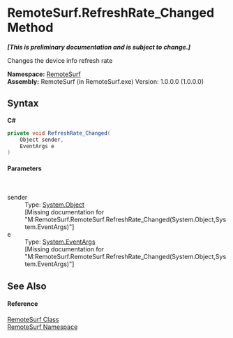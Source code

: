# RemoteSurf.RefreshRate_Changed Method 
 _**\[This is preliminary documentation and is subject to change.\]**_

Changes the device info refresh rate

**Namespace:**&nbsp;<a href="Documentation.md">RemoteSurf</a><br />**Assembly:**&nbsp;RemoteSurf (in RemoteSurf.exe) Version: 1.0.0.0 (1.0.0.0)

## Syntax

**C#**<br />
``` C#
private void RefreshRate_Changed(
	Object sender,
	EventArgs e
)
```


#### Parameters
&nbsp;<dl><dt>sender</dt><dd>Type: <a href="http://msdn2.microsoft.com/en-us/library/e5kfa45b" target="_self">System.Object</a><br />\[Missing <param name="sender"/> documentation for "M:RemoteSurf.RemoteSurf.RefreshRate_Changed(System.Object,System.EventArgs)"\]</dd><dt>e</dt><dd>Type: <a href="http://msdn2.microsoft.com/en-us/library/118wxtk3" target="_self">System.EventArgs</a><br />\[Missing <param name="e"/> documentation for "M:RemoteSurf.RemoteSurf.RefreshRate_Changed(System.Object,System.EventArgs)"\]</dd></dl>

## See Also


#### Reference
<a href="Documentation.md">RemoteSurf Class</a><br /><a href="Documentation.md">RemoteSurf Namespace</a><br />